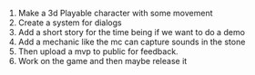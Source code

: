 1. Make a 3d Playable character with some movement
2. Create a system for dialogs
3. Add a short story for the time being if we want to do a demo
4. Add a mechanic like the mc can capture sounds in the stone
5. Then upload a mvp to public for feedback.
6. Work on the game and then maybe release it
